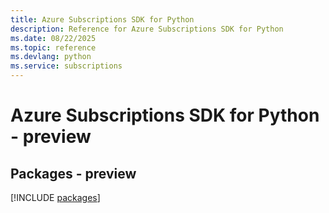 ```yaml
---
title: Azure Subscriptions SDK for Python
description: Reference for Azure Subscriptions SDK for Python
ms.date: 08/22/2025
ms.topic: reference
ms.devlang: python
ms.service: subscriptions
---
```

# Azure Subscriptions SDK for Python - preview
## Packages - preview
[!INCLUDE [packages](subscriptions-index.md)]